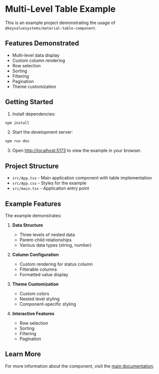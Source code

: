 # Multi-Level Table Example

This is an example project demonstrating the usage of `@keyvaluesystems/material-table-component`.

## Features Demonstrated

- Multi-level data display
- Custom column rendering
- Row selection
- Sorting
- Filtering
- Pagination
- Theme customization

## Getting Started

1. Install dependencies:
```bash
npm install
```

2. Start the development server:
```bash
npm run dev
```

3. Open [http://localhost:5173](http://localhost:5173) to view the example in your browser.

## Project Structure

- `src/App.tsx` - Main application component with table implementation
- `src/App.css` - Styles for the example
- `src/main.tsx` - Application entry point

## Example Features

The example demonstrates:

1. **Data Structure**
   - Three levels of nested data
   - Parent-child relationships
   - Various data types (string, number)

2. **Column Configuration**
   - Custom rendering for status column
   - Filterable columns
   - Formatted value display

3. **Theme Customization**
   - Custom colors
   - Nested level styling
   - Component-specific styling

4. **Interactive Features**
   - Row selection
   - Sorting
   - Filtering
   - Pagination

## Learn More

For more information about the component, visit the [main documentation](../../README.md).
